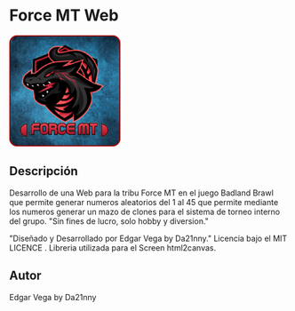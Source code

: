 # Force MT Web
![picture](favicon.png)

 Descripción
 -----------
Desarrollo de una Web para la tribu Force MT en el juego Badland Brawl que permite generar numeros aleatorios del 1 al 45 que
permite mediante los numeros generar un mazo de clones para el sistema de torneo interno del grupo.
"Sin fines de lucro, solo hobby y diversion."

"Diseñado y Desarrollado por Edgar Vega by Da21nny." Licencia bajo el MIT LICENCE . Libreria utilizada para el Screen html2canvas.

 Autor
 -----
 Edgar Vega by Da21nny